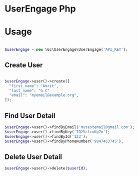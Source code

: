 # UserEngage Php 

# Usage

```php

$userEngage = new \Gc\UserEngage\UserEngage('API_KEY');

```
## Create User
```php

$userEngage->user()->create([
  "first_name": "Amrit",
  "last_name": "G.C"
  "email": "myemail@example.org",
]);

```
## Find User Detail

```php
$userEngage->user()->findByEmail('mytestemail@gmail.com');
$userEngage->user()->findByKey('7Q2VclcuKp7o');
$userEngage->user()->findById('123');
$userEngage->user()->findByPhoneNumber('9847463745');
```

## Delete User Detail
```php
$userEngage->user()->delete($userId);
```

